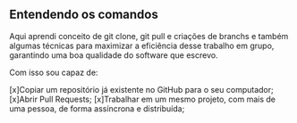 ## Entendendo os comandos

Aqui aprendi conceito de git clone, git pull e criações de branchs e também algumas técnicas para maximizar a eficiência desse trabalho em grupo, garantindo uma boa qualidade do software que escrevo.

Com isso sou capaz de:

[x]Copiar um repositório já existente no GitHub para o seu computador;
[x]Abrir Pull Requests;
[x]Trabalhar em um mesmo projeto, com mais de uma pessoa, de forma assíncrona e distribuída;
